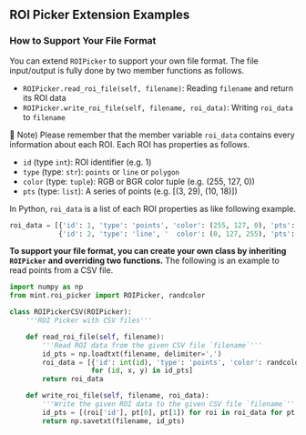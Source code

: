 ## ROI Picker Extension Examples

### How to Support Your File Format
You can extend `ROIPicker` to support your own file format. The file input/output is fully done by two member functions as follows.

  * `ROIPicker.read_roi_file(self, filename)`: Reading `filename` and return its ROI data
  * `ROIPicker.write_roi_file(self, filename, roi_data)`: Writing `roi_data` to `filename`

:memo: Note) Please remember that the member variable `roi_data` contains every information about each ROI. Each ROI has properties as follows.

  * `id` (type `int`): ROI identifier (e.g. 1)
  * `type` (type: `str`): `points` or `line` or `polygon`
  * `color` (type: `tuple`): RGB or BGR color tuple (e.g. (255, 127, 0))
  * `pts` (type: `list`): A series of points (e.g. [(3, 29), (10, 18)])

In Python, `roi_data` is a list of each ROI properties as like following example.
```python
roi_data = [{'id': 1, 'type': 'points', 'color': (255, 127, 0), 'pts': [(3, 29), (10, 18)]},
            {'id': 2, 'type': 'line', '  color': (0, 127, 255), 'pts': [(10, 27), (5, 12)]}]
```

**To support your file format, you can create your own class by inheriting `ROIPicker` and overriding two functions.** The following is an example to read points from a CSV file.

```python
import numpy as np
from mint.roi_picker import ROIPicker, randcolor

class ROIPickerCSV(ROIPicker):
    '''ROI Picker with CSV files'''

    def read_roi_file(self, filename):
        '''Read ROI data from the given CSV file `filename`'''
        id_pts = np.loadtxt(filename, delimiter=',')
        roi_data = [{'id': int(id), 'type': 'points', 'color': randcolor(), 'pts': [(x, y)]}
                    for (id, x, y) in id_pts]
        return roi_data

    def write_roi_file(self, filename, roi_data):
        '''Write the given ROI data to the given CSV file `filename`'''
        id_pts = [(roi['id'], pt[0], pt[1]) for roi in roi_data for pt in roi['pts']]
        return np.savetxt(filename, id_pts)
```